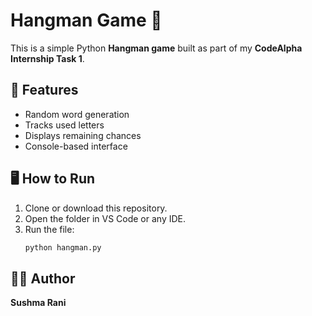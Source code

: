 # Hangman Game 🎯

This is a simple Python **Hangman game** built as part of my **CodeAlpha Internship Task 1**.

## 🧩 Features
- Random word generation  
- Tracks used letters  
- Displays remaining chances  
- Console-based interface  

## 🖥️ How to Run
1. Clone or download this repository.
2. Open the folder in VS Code or any IDE.
3. Run the file:
   ```bash
   python hangman.py
## 👩‍💻 Author
**Sushma Rani**
